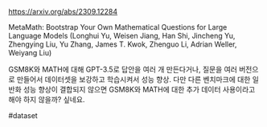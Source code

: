 https://arxiv.org/abs/2309.12284

MetaMath: Bootstrap Your Own Mathematical Questions for Large Language Models (Longhui Yu, Weisen Jiang, Han Shi, Jincheng Yu, Zhengying Liu, Yu Zhang, James T. Kwok, Zhenguo Li, Adrian Weller, Weiyang Liu)

GSM8K와 MATH에 대해 GPT-3.5로 답안을 여러 개 만든다거나, 질문을 여러 버전으로 만들어서 데이터셋을 보강하고 학습시켜서 성능 향상. 다만 다른 벤치마크에 대한 일반화 성능 향상이 결합되지 않으면 GSM8K와 MATH에 대한 추가 데이터 사용이라고 해야 하지 않을까? 싶네요.

#dataset 